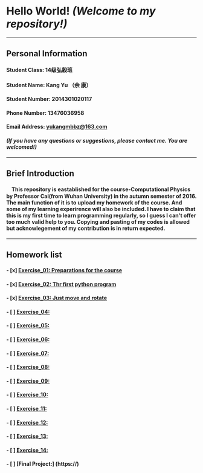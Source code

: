 # Hello World!   ***(Welcome to my repository!)***
***
## **Personal Information**
#### Student Class: 14级弘毅班 
#### Student Name: Kang Yu （余 康）
#### Student Number: 2014301020117
#### Phone Number: 13476036958
#### Email Address: yukangmbbz@163.com
#### *(If you have any questions or suggestions, please contact me. You are welcomed!)*
***
## **Brief Introduction**
#### 　This repository is eastablished for the course-**Computational Physics** by Professor Cai(from Wuhan University) in the autumn semester of 2016. The main function of it is to upload my homework of the course. And some of my learning experirence will also be included. I have to claim that this is my first time to learn programming regularly, so I guess I can't offer too much valid help to you. Copying and pasting of my codes is allowed but acknowlegement of my contribution is in return expected.
***
## **Homework list**
#### - [x] [Exercise_01: Preparations for the course](https://github.com/yukangnineteen/computational_physics_N2014301020117/blob/master/README.md)
#### - [x] [Exercise_02: Thr first python program](https://github.com/yukangnineteen/computational_physics_N2014301020117/blob/master/Exercise-2/exercise-2.md)
#### - [x] [Exercise_03: Just move and rotate](https://github.com/yukangnineteen/computational_physics_N2014301020117/blob/master/Exercise-3/exercise-3.md)
#### - [ ] [Exercise_04:](https://)
#### - [ ] [Exercise_05:](https://)
#### - [ ] [Exercise_06:](https://)
#### - [ ] [Exercise_07:](https://)
#### - [ ] [Exercise_08:](https://)
#### - [ ] [Exercise_09:](https://)
#### - [ ] [Exercise_10:](https://)
#### - [ ] [Exercise_11:](https://)
#### - [ ] [Exercise_12:](https://)
#### - [ ] [Exercise_13:](https://)
#### - [ ] [Exercise_14:](https://)
#### - [ ] [Final Project:] (https://)
